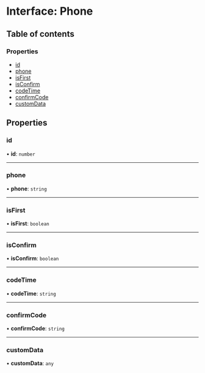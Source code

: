 # Interface: Phone

## Table of contents

### Properties

- [id](Phone.md#id)
- [phone](Phone.md#phone)
- [isFirst](Phone.md#isfirst)
- [isConfirm](Phone.md#isconfirm)
- [codeTime](Phone.md#codetime)
- [confirmCode](Phone.md#confirmcode)
- [customData](Phone.md#customdata)

## Properties

### id

• **id**: `number`

___

### phone

• **phone**: `string`

___

### isFirst

• **isFirst**: `boolean`

___

### isConfirm

• **isConfirm**: `boolean`

___

### codeTime

• **codeTime**: `string`

___

### confirmCode

• **confirmCode**: `string`

___

### customData

• **customData**: `any`
